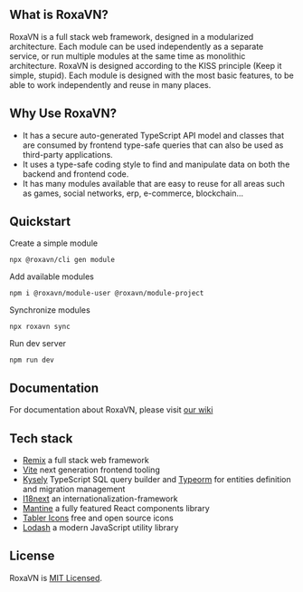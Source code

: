 ## What is RoxaVN?

RoxaVN is a full stack web framework, designed in a modularized architecture. Each module can be used independently as a separate service, or run multiple modules at the same time as monolithic architecture. RoxaVN is designed according to the KISS principle (Keep it simple, stupid). Each module is designed with the most basic features, to be able to work independently and reuse in many places.

## Why Use RoxaVN?

- It has a secure auto-generated TypeScript API model and classes that are consumed by frontend type-safe queries that can also be used as third-party applications.
- It uses a type-safe coding style to find and manipulate data on both the backend and frontend code.
- It has many modules available that are easy to reuse for all areas such as games, social networks, erp, e-commerce, blockchain...

## Quickstart

Create a simple module

```
npx @roxavn/cli gen module
```

Add available modules

```
npm i @roxavn/module-user @roxavn/module-project
```

Synchronize modules

```
npx roxavn sync
```

Run dev server

```
npm run dev
```

## Documentation

For documentation about RoxaVN, please visit [our wiki](https://github.com/RoxaVN/roxavn/wiki)

## Tech stack

- [Remix](https://remix.run/) a full stack web framework
- [Vite](https://vitejs.dev/) next generation frontend tooling
- [Kysely](https://kysely.dev/) TypeScript SQL query builder and [Typeorm](https://typeorm.io/) for entities definition and migration management
- [I18next](https://www.i18next.com/) an internationalization-framework
- [Mantine](https://mantine.dev/) a fully featured React components library
- [Tabler Icons](https://tabler-icons.io/) free and open source icons
- [Lodash](https://lodash.com/) a modern JavaScript utility library

## License

RoxaVN is [MIT Licensed](https://github.com/RoxaVN/roxavn/blob/master/LICENSE).

